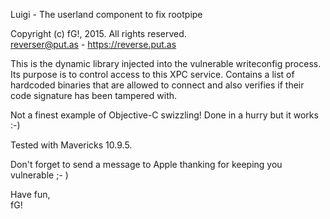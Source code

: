 Luigi - The userland component to fix rootpipe

Copyright (c) fG!, 2015. All rights reserved.  
reverser@put.as - https://reverse.put.as

This is the dynamic library injected into the vulnerable writeconfig process.  
Its purpose is to control access to this XPC service. Contains a list of hardcoded binaries that are allowed to connect and also verifies if their code signature has been tampered with.

Not a finest example of Objective-C swizzling! Done in a hurry but it works :-)

Tested with Mavericks 10.9.5.  

Don't forget to send a message to Apple thanking for keeping you vulnerable ;-
)  

Have fun,  
fG!
